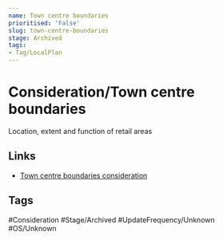 ```yaml
---
name: Town centre boundaries
prioritised: 'False'
slug: town-centre-boundaries
stage: Archived
tags:
- Tag/LocalPlan
---
```


# Consideration/Town centre boundaries

Location, extent and function of retail areas

## Links

* [Town centre boundaries consideration](https://design.planning.data.gov.uk/planning-consideration/town-centre-boundaries)

## Tags

#Consideration #Stage/Archived #UpdateFrequency/Unknown #OS/Unknown